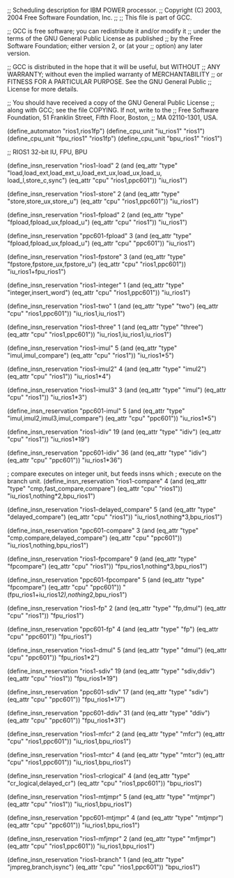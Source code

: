 ;; Scheduling description for IBM POWER processor.
;;   Copyright (C) 2003, 2004 Free Software Foundation, Inc.
;;
;; This file is part of GCC.

;; GCC is free software; you can redistribute it and/or modify it
;; under the terms of the GNU General Public License as published
;; by the Free Software Foundation; either version 2, or (at your
;; option) any later version.

;; GCC is distributed in the hope that it will be useful, but WITHOUT
;; ANY WARRANTY; without even the implied warranty of MERCHANTABILITY
;; or FITNESS FOR A PARTICULAR PURPOSE.  See the GNU General Public
;; License for more details.

;; You should have received a copy of the GNU General Public License
;; along with GCC; see the file COPYING.  If not, write to the
;; Free Software Foundation, 51 Franklin Street, Fifth Floor, Boston,
;; MA 02110-1301, USA.

(define_automaton "rios1,rios1fp")
(define_cpu_unit "iu_rios1" "rios1")
(define_cpu_unit "fpu_rios1" "rios1fp")
(define_cpu_unit "bpu_rios1" "rios1")

;; RIOS1  32-bit IU, FPU, BPU

(define_insn_reservation "rios1-load" 2
  (and (eq_attr "type" "load,load_ext,load_ext_u,load_ext_ux,load_ux,load_u,\
                        load_l,store_c,sync")
       (eq_attr "cpu" "rios1,ppc601"))
  "iu_rios1")

(define_insn_reservation "rios1-store" 2
  (and (eq_attr "type" "store,store_ux,store_u")
       (eq_attr "cpu" "rios1,ppc601"))
  "iu_rios1")

(define_insn_reservation "rios1-fpload" 2
  (and (eq_attr "type" "fpload,fpload_ux,fpload_u")
       (eq_attr "cpu" "rios1"))
  "iu_rios1")

(define_insn_reservation "ppc601-fpload" 3
  (and (eq_attr "type" "fpload,fpload_ux,fpload_u")
       (eq_attr "cpu" "ppc601"))
  "iu_rios1")

(define_insn_reservation "rios1-fpstore" 3
  (and (eq_attr "type" "fpstore,fpstore_ux,fpstore_u")
       (eq_attr "cpu" "rios1,ppc601"))
  "iu_rios1+fpu_rios1")

(define_insn_reservation "rios1-integer" 1
  (and (eq_attr "type" "integer,insert_word")
       (eq_attr "cpu" "rios1,ppc601"))
  "iu_rios1")

(define_insn_reservation "rios1-two" 1
  (and (eq_attr "type" "two")
       (eq_attr "cpu" "rios1,ppc601"))
  "iu_rios1,iu_rios1")

(define_insn_reservation "rios1-three" 1
  (and (eq_attr "type" "three")
       (eq_attr "cpu" "rios1,ppc601"))
  "iu_rios1,iu_rios1,iu_rios1")

(define_insn_reservation "rios1-imul" 5
  (and (eq_attr "type" "imul,imul_compare")
       (eq_attr "cpu" "rios1"))
  "iu_rios1*5")

(define_insn_reservation "rios1-imul2" 4
  (and (eq_attr "type" "imul2")
       (eq_attr "cpu" "rios1"))
  "iu_rios1*4")

(define_insn_reservation "rios1-imul3" 3
  (and (eq_attr "type" "imul")
       (eq_attr "cpu" "rios1"))
  "iu_rios1*3")

(define_insn_reservation "ppc601-imul" 5
  (and (eq_attr "type" "imul,imul2,imul3,imul_compare")
       (eq_attr "cpu" "ppc601"))
  "iu_rios1*5")

(define_insn_reservation "rios1-idiv" 19
  (and (eq_attr "type" "idiv")
       (eq_attr "cpu" "rios1"))
  "iu_rios1*19")

(define_insn_reservation "ppc601-idiv" 36
  (and (eq_attr "type" "idiv")
       (eq_attr "cpu" "ppc601"))
  "iu_rios1*36")

; compare executes on integer unit, but feeds insns which
; execute on the branch unit.
(define_insn_reservation "rios1-compare" 4
  (and (eq_attr "type" "cmp,fast_compare,compare")
       (eq_attr "cpu" "rios1"))
  "iu_rios1,nothing*2,bpu_rios1")

(define_insn_reservation "rios1-delayed_compare" 5
  (and (eq_attr "type" "delayed_compare")
       (eq_attr "cpu" "rios1"))
  "iu_rios1,nothing*3,bpu_rios1")

(define_insn_reservation "ppc601-compare" 3
  (and (eq_attr "type" "cmp,compare,delayed_compare")
       (eq_attr "cpu" "ppc601"))
  "iu_rios1,nothing,bpu_rios1")

(define_insn_reservation "rios1-fpcompare" 9
  (and (eq_attr "type" "fpcompare")
       (eq_attr "cpu" "rios1"))
  "fpu_rios1,nothing*3,bpu_rios1")

(define_insn_reservation "ppc601-fpcompare" 5
  (and (eq_attr "type" "fpcompare")
       (eq_attr "cpu" "ppc601"))
  "(fpu_rios1+iu_rios1*2),nothing*2,bpu_rios1")

(define_insn_reservation "rios1-fp" 2
  (and (eq_attr "type" "fp,dmul")
       (eq_attr "cpu" "rios1"))
  "fpu_rios1")

(define_insn_reservation "ppc601-fp" 4
  (and (eq_attr "type" "fp")
       (eq_attr "cpu" "ppc601"))
  "fpu_rios1")

(define_insn_reservation "rios1-dmul" 5
  (and (eq_attr "type" "dmul")
       (eq_attr "cpu" "ppc601"))
  "fpu_rios1*2")

(define_insn_reservation "rios1-sdiv" 19
  (and (eq_attr "type" "sdiv,ddiv")
       (eq_attr "cpu" "rios1"))
  "fpu_rios1*19")

(define_insn_reservation "ppc601-sdiv" 17
  (and (eq_attr "type" "sdiv")
       (eq_attr "cpu" "ppc601"))
  "fpu_rios1*17")

(define_insn_reservation "ppc601-ddiv" 31
  (and (eq_attr "type" "ddiv")
       (eq_attr "cpu" "ppc601"))
  "fpu_rios1*31")

(define_insn_reservation "rios1-mfcr" 2
  (and (eq_attr "type" "mfcr")
       (eq_attr "cpu" "rios1,ppc601"))
  "iu_rios1,bpu_rios1")

(define_insn_reservation "rios1-mtcr" 4
  (and (eq_attr "type" "mtcr")
       (eq_attr "cpu" "rios1,ppc601"))
  "iu_rios1,bpu_rios1")

(define_insn_reservation "rios1-crlogical" 4
  (and (eq_attr "type" "cr_logical,delayed_cr")
       (eq_attr "cpu" "rios1,ppc601"))
  "bpu_rios1")

(define_insn_reservation "rios1-mtjmpr" 5
  (and (eq_attr "type" "mtjmpr")
       (eq_attr "cpu" "rios1"))
  "iu_rios1,bpu_rios1")

(define_insn_reservation "ppc601-mtjmpr" 4
  (and (eq_attr "type" "mtjmpr")
       (eq_attr "cpu" "ppc601"))
  "iu_rios1,bpu_rios1")

(define_insn_reservation "rios1-mfjmpr" 2
  (and (eq_attr "type" "mfjmpr")
       (eq_attr "cpu" "rios1,ppc601"))
  "iu_rios1,bpu_rios1")

(define_insn_reservation "rios1-branch" 1
  (and (eq_attr "type" "jmpreg,branch,isync")
       (eq_attr "cpu" "rios1,ppc601"))
  "bpu_rios1")

